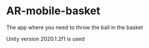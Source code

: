 # AR-mobile-basket
The app where you need to throw the ball in the basket

Unity version 2020.1.2f1 is used
